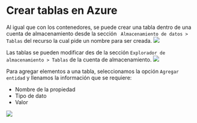 # Crear tablas en Azure

Al igual que con los contenedores, se puede crear una tabla dentro de una cuenta de almacenamiento desde la sección ``` Almacenamiento de datos > Tablas``` del recurso la cual pide un nombre para ser creada.
![](https://akncus.blob.core.windows.net/git/8/K_010.jpg)

Las tablas se pueden modificar des de la sección ```Explorador de almacenamiento > Tablas``` de la cuenta de almacenamiento.
![](https://akncus.blob.core.windows.net/git/8/K_011.jpg)

Para agregar elementos a una tabla, seleccionamos la opción ```Agregar entidad``` y llenamos la información que se requiere:

- Nombre de la propiedad
- Tipo de dato
- Valor

![](https://akncus.blob.core.windows.net/git/8/K_012.jpg)

